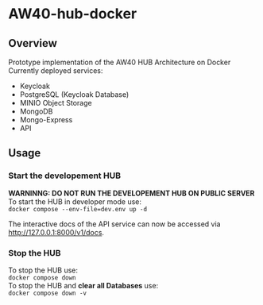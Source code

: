 # AW40-hub-docker

## Overview

Prototype implementation of the AW40 HUB Architecture on Docker\
Currently deployed services:
- Keycloak
- PostgreSQL (Keycloak Database)
- MINIO Object Storage
- MongoDB
- Mongo-Express
- API

## Usage

### Start the developement HUB
**WARNINNG: DO NOT RUN THE DEVELOPEMENT HUB ON PUBLIC SERVER**\
To start the HUB in developer mode use:\
```docker compose --env-file=dev.env up -d```

The interactive docs of the API service can now be accessed via
http://127.0.0.1:8000/v1/docs.

### Stop the HUB
To stop the HUB use:\
```docker compose down``` \
To stop the HUB and **clear all Databases** use:\
```docker compose down -v ```

